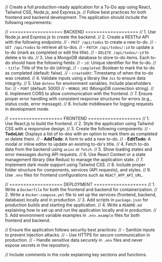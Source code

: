 // Create a full production-ready application for a To-Do app using React, Tailwind CSS, Node.js, and Express.js. 
// Follow best practices for both frontend and backend development. The application should include the following requirements:

// =================== BACKEND ===================
// 1. Use Node.js and Express.js to create the backend.
// 2. Create a RESTful API with the following endpoints:
//    - `POST /api/todos` to create a new to-do.
//    - `GET /api/todos` to retrieve all to-dos.
//    - `PATCH /api/todos/:id` to update a to-do (mark as completed or edit the title).
//    - `DELETE /api/todos/:id` to delete a to-do.
// 3. Use a MongoDB database to store to-do items. Each to-do should have the following fields:
//    - `id`: Unique identifier for the to-do.
//    - `title`: Title of the to-do (string).
//    - `completed`: Boolean to mark the to-do as completed (default: false).
//    - `createdAt`: Timestamp of when the to-do was created.
// 4. Validate inputs using a library like `Joi` to ensure data integrity.
// 5. Use `dotenv` for environment variables. Include placeholders for:
//    - `PORT` (default: 5000)
//    - `MONGO_URI` (MongoDB connection string).
// 6. Implement CORS to allow communication with the frontend.
// 7. Ensure proper error handling with consistent response structures for errors (e.g., status code, error message).
// 8. Include middleware for logging requests in development mode.

// =================== FRONTEND ===================
// 1. Use React.js to build the frontend.
// 2. Style the application using Tailwind CSS with a responsive design.
// 3. Create the following components:
//    - **TodoList**: Displays a list of to-dos with an option to mark them as completed or delete them.
//    - **AddTodo**: A form to add a new to-do.
//    - **EditTodo**: A modal or inline editor to update an existing to-do's title.
// 4. Fetch to-do data from the backend using `axios` or `fetch`.
// 5. Show loading states and error messages during API requests.
// 6. Use React Context or a state management library (like Redux) to manage the application state.
// 7. Implement dark mode support using Tailwind CSS.
// 8. Include proper folder structure for components, services (API requests), and styles.
// 9. Use `.env` files for frontend configurations such as `REACT_APP_API_URL`.

// =================== DEPLOYMENT ===================
// 1. Write a `Dockerfile` for both the frontend and backend for containerization.
// 2. Write a `docker-compose.yml` file to set up the services (frontend, backend, database) locally and in production.
// 3. Add scripts in `package.json` for production builds and starting the application.
// 4. Write a `README.md` explaining how to set up and run the application locally and in production.
// 5. Add environment variable examples in `.env.example` files for both frontend and backend.

// Ensure the application follows security best practices:
// - Sanitize inputs to prevent injection attacks.
// - Use HTTPS for secure communication in production.
// - Handle sensitive data securely in `.env` files and never expose secrets in the repository.

// Include comments in the code explaining key sections and functions.